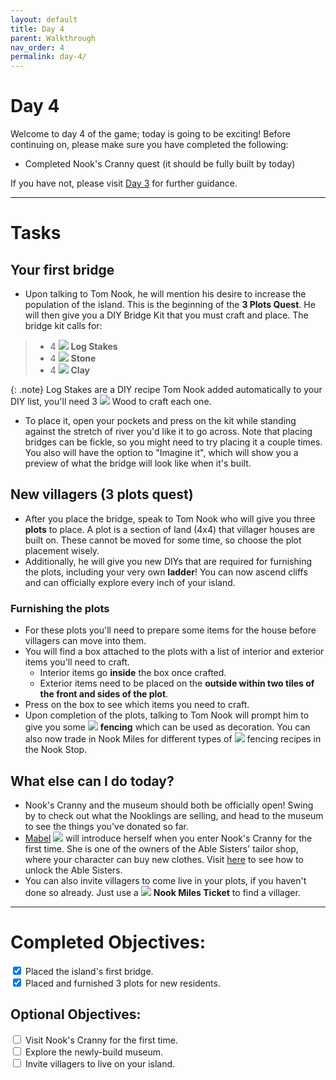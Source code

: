 ```yaml
---
layout: default
title: Day 4
parent: Walkthrough
nav_order: 4
permalink: day-4/
---
```


# Day 4
Welcome to day 4 of the game; today is going to be exciting! Before continuing on, please make sure you have completed the following:
- Completed Nook's Cranny quest (it should be fully built by today)

If you have not, please visit [Day 3](/acnhbeginners/day-3/) for further guidance.

* * *
# Tasks
## Your first bridge
- Upon talking to Tom Nook, he will mention his desire to increase the population of the island. This is the beginning of the **3 Plots Quest**. He will then give you a DIY Bridge Kit that you must craft and place. The bridge kit calls for:
<blockquote>
  <ul>
    <li>4 <span><img src="https://acnhcdn.com/latest/DIYRecipeIcon/FtrWoodPile.png" id="inv-icon"></span> <b>Log Stakes</b></li>
    <li>4 <span><img src="https://acnhcdn.com/latest/MenuIcon/OreStone.png" id="inv-icon"></span> <b>Stone</b></li>
    <li>4 <span><img src="https://acnhcdn.com/latest/MenuIcon/OreClay.png" id="inv-icon"></span> <b>Clay</b></li>
  </ul>
</blockquote>

{: .note}
Log Stakes are a DIY recipe Tom Nook added automatically to your DIY list, you'll need 3 <span><img src="https://acnhcdn.com/latest/MenuIcon/DIYWoodNormal.png" id="inv-icon"></span> Wood to craft each one.

- To place it, open your pockets and press <span class="icon-A"></span> on the kit while standing against the stretch of river you'd like it to go across. Note that placing bridges can be fickle, so you might need to try placing it a couple times. You also will have the option to "Imagine it", which will show you a preview of what the bridge will look like when it's built. 

## New villagers (3 plots quest)
- After you place the bridge, speak to Tom Nook who will give you three **plots** to place. A plot is a section of land (4x4) that villager houses are built on. These cannot be moved for some time, so choose the plot placement wisely.
- Additionally, he will give you new DIYs that are required for furnishing the plots, including your very own **ladder**! You can now ascend cliffs and can officially explore every inch of your island.

### Furnishing the plots
- For these plots you'll need to prepare some items for the house before villagers can move into them.
- You will find a box attached to the plots with a list of interior and exterior items you'll need to craft. 
  - Interior items go **inside** the box once crafted.
  - Exterior items need to be placed on the **outside within two tiles of the front and sides of the plot**.
- Press <span class="icon-A"></span> on the box to see which items you need to craft.
- Upon completion of the plots, talking to Tom Nook will prompt him to give you some <span><img src="https://acnhcdn.com/latest/MenuIcon/Fence.png" id="inv-icon"></span> **fencing** which can be used as decoration. You can also now trade in Nook Miles for different types of <span><img src="https://acnhcdn.com/latest/MenuIcon/DIYRecipeFence.png" id="inv-icon"></span> fencing recipes in the Nook Stop.

## What else can I do today?
- Nook's Cranny and the museum should both be officially open! Swing by to check out what the Nooklings are selling, and head to the museum to see the things you've donated so far.
- [Mabel](https://chibisnorlax.github.io/acnhfaq/npc/#mabel) <span><img src="https://acnhcdn.com/latest/NpcIcon/hgh.png" id="inv-icon"></span> will introduce herself when you enter Nook's Cranny for the first time. She is one of the owners of the Able Sisters' tailor shop, where your character can buy new clothes. Visit [here](/acnhbeginners/day-5-7/#able-sisters) to see how to unlock the Able Sisters. 
- You can also invite villagers to come live in your plots, if you haven't done so already. Just use a <span><img src="https://acnhcdn.com/latest/MenuIcon/PlaneTicket.png" id="inv-icon"></span> **Nook Miles Ticket** to find a villager.

* * *

# Completed Objectives:
<div>
  <input type="checkbox" checked="yes"/>  
    <label>Placed the island's first bridge.</label> <br>
  <input type="checkbox" checked="yes"/>  
    <label>Placed and furnished 3 plots for new residents.</label> <br>
</div>

## Optional Objectives: 
<div>
  <input type="checkbox">
    <label>Visit Nook's Cranny for the first time.</label> <br>
  <input type="checkbox">
    <label>Explore the newly-build museum.</label><br>
  <input type="checkbox">
    <label>Invite villagers to live on your island.</label><br>
</div>
